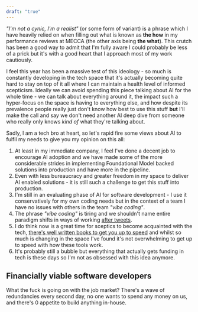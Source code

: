 ```yaml
---
draft: "true"
---
```

*"I'm not a cynic, I'm a realist"* (or some form of variant) is a phrase which I have heavily relied on when filling out what is known as **the how** in my performance reviews at MECCA (the other axis being **the what**). 
This crutch has been a good way to admit that I'm fully aware I could probably be less of a prick but it's with a good heart that I approach most of my work cautiously.

I feel this year has been a massive test of this ideology - so much is constantly developing in the tech space that it's actually becoming quite hard to stay on top of it all where I can maintain a health level of informed scepticism.
Ideally we can avoid spending this piece talking about AI for the whole time - we can talk about everything around it, the impact such a hyper-focus on the space is having to everything else, and how despite its prevalence people really just don't know how best to use this stuff **but** I'll make the call and say we don't need another AI deep dive from someone who really only knows *kind of* what they're talking about.

Sadly, I am a tech bro at heart, so let's rapid fire some views about AI to fulfil my needs to give you my opinion on this all:

1. At least in my immediate company, I feel I've done a decent job to encourage AI adoption and we have made some of the more considerable strides in implementing Foundational Model backed solutions into production and have more in the pipeline.
2. Even with less bureaucracy and greater freedom in my space to deliver AI enabled solutions - it is still such a challenge to get this stuff into production.
3. I'm still in an evaluating phase of AI for software development - I use it conservatively for my own coding needs but in the context of a team I have no issues with others in the team *"vibe coding"*.
4. The phrase *"vibe coding"* is tiring and we shouldn't name entire paradigm shifts in ways of working [after tweets](https://i.kym-cdn.com/photos/images/original/003/029/656/85c.png).
5. I do think now is a great time for sceptics to become acquainted with the tech, [there's well written books to get you up to speed](https://www.oreilly.com/library/view/ai-engineering/9781098166298/) and whilst so much is changing in the space I've found it's not overwhelming to get up to speed with how these tools work.
6. It's probably still a bubble but everything that actually gets funding in tech is these days so I'm not as obsessed with this idea anymore.

## Financially viable software developers
What the fuck is going on with the job market? There's a wave of redundancies every second day, no one wants to spend any money on us, and there's 0 appetite to build anything in-house.

